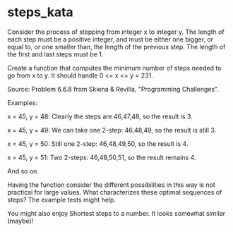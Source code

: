 # steps_kata

Consider the process of stepping from integer x to integer y. The length of each step must be a positive integer, and must be either one bigger, or equal to, or one smaller than, the length of the previous step. The length of the first and last steps must be 1.

Create a function that computes the minimum number of steps needed to go from x to y. It should handle 0 <= x <= y < 231.

Source: Problem 6.6.8 from Skiena & Revilla, "Programming Challenges".

Examples:

x = 45, y = 48: Clearly the steps are 46,47,48, so the result is 3.

x = 45, y = 49: We can take one 2-step: 46,48,49, so the result is still 3.

x = 45, y = 50: Still one 2-step: 46,48,49,50, so the result is 4.

x = 45, y = 51: Two 2-steps: 46,48,50,51, so the result remains 4.

And so on.

Having the function consider the different possibilities in this way is not practical for large values. What characterizes these optimal sequences of steps? The example tests might help.

You might also enjoy Shortest steps to a number. It looks somewhat similar (maybe)!